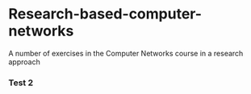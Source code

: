 # Research-based-computer-networks
A number of exercises in the Computer Networks course in a research approach

### Test 2
